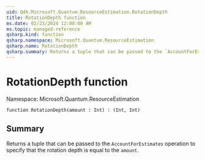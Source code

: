 ```yaml
---
uid: Qdk.Microsoft.Quantum.ResourceEstimation.RotationDepth
title: RotationDepth function
ms.date: 02/23/2024 12:00:00 AM
ms.topic: managed-reference
qsharp.kind: function
qsharp.namespace: Microsoft.Quantum.ResourceEstimation
qsharp.name: RotationDepth
qsharp.summary: Returns a tuple that can be passed to the `AccountForEstimates` operation to specify that the rotation depth is equal to the `amount`.
---
```


# RotationDepth function

Namespace: Microsoft.Quantum.ResourceEstimation

```qsharp
function RotationDepth(amount : Int) : (Int, Int)
```

## Summary
Returns a tuple that can be passed to the `AccountForEstimates` operation
to specify that the rotation depth is equal to the `amount`.
